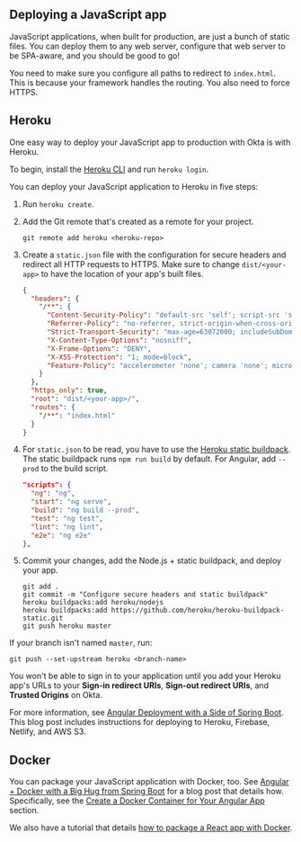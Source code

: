 ## Deploying a JavaScript app

JavaScript applications, when built for production, are just a bunch of static files. You can deploy them to any web server, configure that web server to be SPA-aware, and you should be good to go!

You need to make sure you configure all paths to redirect to `index.html`. This is because your framework handles the routing. You also need to force HTTPS.

## Heroku

One easy way to deploy your JavaScript app to production with Okta is with Heroku.

To begin, install the [Heroku CLI](https://devcenter.heroku.com/articles/heroku-cli) and run `heroku login`.

You can deploy your JavaScript application to Heroku in five steps:

1. Run `heroku create`.
2. Add the Git remote that's created as a remote for your project.

   ```
   git remote add heroku <heroku-repo>
   ```

3. Create a `static.json` file with the configuration for secure headers and redirect all HTTP requests to HTTPS. Make sure to change `dist/<your-app>` to have the location of your app's built files.

   ```json
   {
     "headers": {
       "/**": {
         "Content-Security-Policy": "default-src 'self'; script-src 'self' 'unsafe-eval'; style-src 'self' 'unsafe-inline'; img-src 'self' data:; font-src 'self' data:; frame-ancestors 'none'; connect-src 'self' https://*.okta.com https://*.herokuapp.com",
         "Referrer-Policy": "no-referrer, strict-origin-when-cross-origin",
         "Strict-Transport-Security": "max-age=63072000; includeSubDomains",
         "X-Content-Type-Options": "nosniff",
         "X-Frame-Options": "DENY",
         "X-XSS-Protection": "1; mode=block",
         "Feature-Policy": "accelerometer 'none'; camera 'none'; microphone 'none'"
       }
     },
     "https_only": true,
     "root": "dist/<your-app>/",
     "routes": {
       "/**": "index.html"
     }
   }
   ```

4. For `static.json` to be read, you have to use the [Heroku static buildpack](https://github.com/heroku/heroku-buildpack-static). The static buildpack runs `npm run build` by default. For Angular, add `--prod` to the build script.

   ```json
   "scripts": {
     "ng": "ng",
     "start": "ng serve",
     "build": "ng build --prod",
     "test": "ng test",
     "lint": "ng lint",
     "e2e": "ng e2e"
   },
   ```

5. Commit your changes, add the Node.js + static buildpack, and deploy your app.

   ```
   git add .
   git commit -m "Configure secure headers and static buildpack"
   heroku buildpacks:add heroku/nodejs
   heroku buildpacks:add https://github.com/heroku/heroku-buildpack-static.git
   git push heroku master
   ```

If your branch isn't named `master`, run:

```
git push --set-upstream heroku <branch-name>
```

You won't be able to sign in to your application until you add your Heroku app's URLs to your **Sign-in redirect URIs**, **Sign-out redirect URIs**, and **Trusted Origins** on Okta.

For more information, see [Angular Deployment with a Side of Spring Boot](https://developer.okta.com/blog/2020/05/29/angular-deployment). This blog post includes instructions for deploying to Heroku, Firebase, Netlify, and AWS S3.

## Docker

You can package your JavaScript application with Docker, too. See [Angular + Docker with a Big Hug from Spring Boot](https://developer.okta.com/blog/2020/06/17/angular-docker-spring-boot) for a blog post that details how. Specifically, see the [Create a Docker Container for Your Angular App](https://developer.okta.com/blog/2020/06/17/angular-docker-spring-boot#create-a-docker-container-for-your-angular-app) section.

We also have a tutorial that details [how to package a React app with Docker](https://developer.okta.com/blog/2020/06/24/heroku-docker-react).
